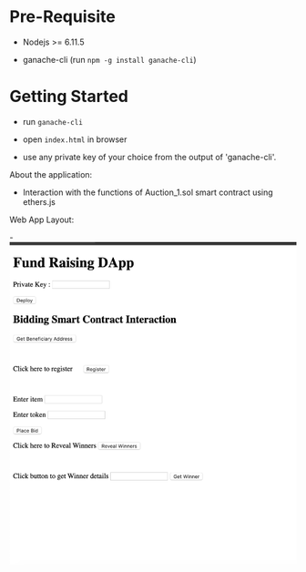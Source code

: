 # Pre-Requisite

- Nodejs >= 6.11.5

- ganache-cli (run `npm -g install ganache-cli`)

# Getting Started

- run `ganache-cli`

- open `index.html` in browser

- use any private key of your choice from the output of 'ganache-cli'.

About the application:

 - Interaction with the functions of Auction_1.sol smart contract using ethers.js

Web App Layout:

-![GitHub Logo](/images/Fund_Raising_smart_contract_web_app_interaction.png)
